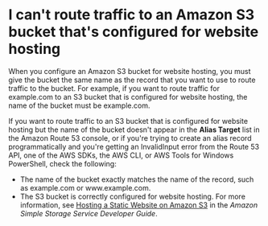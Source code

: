 # I can't route traffic to an Amazon S3 bucket that's configured for website hosting<a name="troubleshooting-s3-bucket-website-hosting"></a>

When you configure an Amazon S3 bucket for website hosting, you must give the bucket the same name as the record that you want to use to route traffic to the bucket\. For example, if you want to route traffic for example\.com to an S3 bucket that is configured for website hosting, the name of the bucket must be example\.com\.

If you want to route traffic to an S3 bucket that is configured for website hosting but the name of the bucket doesn't appear in the **Alias Target** list in the Amazon Route 53 console, or if you're trying to create an alias record programmatically and you're getting an InvalidInput error from the Route 53 API, one of the AWS SDKs, the AWS CLI, or AWS Tools for Windows PowerShell, check the following:
+ The name of the bucket exactly matches the name of the record, such as example\.com or www\.example\.com\.
+ The S3 bucket is correctly configured for website hosting\. For more information, see [Hosting a Static Website on Amazon S3](https://docs.aws.amazon.com/AmazonS3/latest/dev/WebsiteHosting.html) in the *Amazon Simple Storage Service Developer Guide*\.